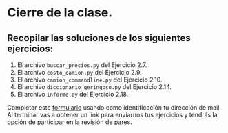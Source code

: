# Cierre de la clase.

## Recopilar las soluciones de los siguientes ejercicios:

1. El archivo `buscar_precios.py` del Ejercicio 2.7.
2. El archivo `costo_camion.py` del Ejercicio 2.9.
3. El archivo `camion_commandline.py` del Ejercicio 2.10.
4. El archivo `diccionario_geringoso.py` del Ejercicio 2.14.
5. El archivo `informe.py` del Ejercicio 2.18.

Completar este [formulario](https://docs.google.com/forms/d/1OoK1ovx0ziUBgGF5hqfbhfEW1UuE2t40uIhM2pSC2pY) usando como identificación tu dirección de mail.
Al terminar vas a obtener un link para enviarnos tus ejercicios y tendrás la opción de participar en la revisión de pares.
